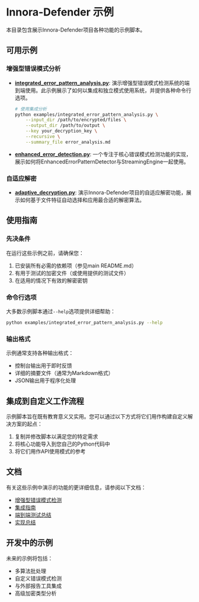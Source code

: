 # Innora-Defender 示例

本目录包含展示Innora-Defender项目各种功能的示例脚本。

## 可用示例

### 增强型错误模式分析

- [**integrated_error_pattern_analysis.py**](integrated_error_pattern_analysis.py): 演示增强型错误模式检测系统的端到端使用。此示例展示了如何以集成和独立模式使用系统，并提供各种命令行选项。

  ```bash
  # 使用集成分析
  python examples/integrated_error_pattern_analysis.py \
      --input_dir /path/to/encrypted/files \
      --output_dir /path/to/output \
      --key your_decryption_key \
      --recursive \
      --summary_file error_analysis.md
  ```

- [**enhanced_error_detection.py**](enhanced_error_detection.py): 一个专注于核心错误模式检测功能的实现，展示如何将EnhancedErrorPatternDetector与StreamingEngine一起使用。

### 自适应解密

- [**adaptive_decryption.py**](adaptive_decryption.py): 演示Innora-Defender项目的自适应解密功能，展示如何基于文件特征自动选择和应用最合适的解密算法。

## 使用指南

### 先决条件

在运行这些示例之前，请确保您：

1. 已安装所有必需的依赖项（参见main README.md）
2. 有用于测试的加密文件（或使用提供的测试文件）
3. 在适用的情况下有效的解密密钥

### 命令行选项

大多数示例脚本通过`--help`选项提供详细帮助：

```bash
python examples/integrated_error_pattern_analysis.py --help
```

### 输出格式

示例通常支持各种输出格式：

- 控制台输出用于即时反馈
- 详细的摘要文件（通常为Markdown格式）
- JSON输出用于程序化处理

## 集成到自定义工作流程

示例脚本旨在既有教育意义又实用。您可以通过以下方式将它们用作构建自定义解决方案的起点：

1. 复制并修改脚本以满足您的特定需求
2. 将核心功能导入到您自己的Python代码中
3. 将它们用作API使用模式的参考

## 文档

有关这些示例中演示的功能的更详细信息，请参阅以下文档：

- [增强型错误模式检测](../docs/ENHANCED_ERROR_PATTERN_DETECTION.md)
- [集成指南](../docs/集成指南.md)
- [端到端测试总结](../docs/端到端测试总结.md)
- [实现总结](../docs/实现总结_2025_05_06.md)

## 开发中的示例

未来的示例将包括：

- 多算法批处理
- 自定义错误模式检测
- 与外部报告工具集成
- 高级加密类型分析